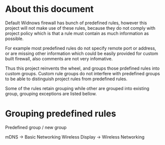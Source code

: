 
# About this document
Default Widnows firewall has bunch of predefined rules, however this project will not make use of these rules,
because they do not comply with project policy which is that a rule must contain as much information as possible.

For example most predefined rules do not specify remote port or address, or are missing other information which
could be easily provided for custom built firewall, also comments are not very infomative.

Thus this project reinvents the wheel, and groups those prdefined rules into custom groups.
Custom rule groups do not interfere with predefined groups to be able to distinguish project rules from predefined rules.

Some of the rules retain grouping while other are grouped into existing group, grouping exceptions are listed bellow.

# Grouping predefined rules
Predefined group / new group

mDNS -> Basic Networking
Wireless Display -> Wireless Networking
